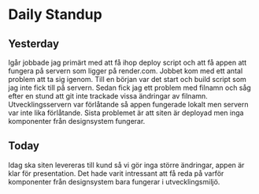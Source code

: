 # Daily Standup

## Yesterday

Igår jobbade jag primärt med att få ihop deploy script och att få appen att fungera på servern som ligger på render.com. Jobbet kom med ett antal problem att ta sig igenom. Till en början var det start och build script som jag inte fick till på servern. Sedan fick jag ett problem med filnamn och såg efter en stund att git inte trackade vissa ändringar av filnamn. Utvecklingsservern var förlåtande så appen fungerade lokalt men servern var inte lika förlåtande. Sista problemet är att siten är deployad men inga komponenter från designsystem fungerar.

## Today

Idag ska siten levereras till kund så vi gör inga större ändringar, appen är klar för presentation. Det hade varit intressant att få reda på varför komponenter från designsystem bara fungerar i utvecklingsmiljö.
